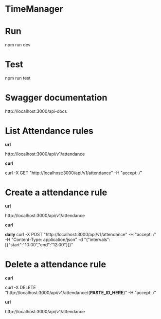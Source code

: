 # TimeManager

# Run

npm run dev

# Test

npm run test

# Swagger documentation

http://localhost:3000/api-docs

# List Attendance rules

**url**

http://localhost:3000/api/v1/attendance

**curl**

curl -X GET "http://localhost:3000/api/v1/attendance" -H "accept: */*"

# Create a attendance rule

**url**

http://localhost:3000/api/v1/attendance

**curl**

**daily**
curl -X POST "http://localhost:3000/api/v1/attendance" -H "accept: */*" -H "Content-Type: application/json" -d "{\"intervals\":[{\"start\":\"10:00\",\"end\":\"12:00\"}]}"

# Delete a attendance rule

**curl**

curl -X DELETE "http://localhost:3000/api/v1/attendance/{**PASTE_ID_HERE**}" -H "accept: */*"

**url**

http://localhost:3000/api/v1/attendance

